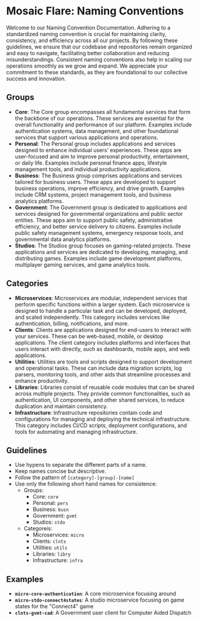 # Mosaic Flare: Naming Conventions
Welcome to our Naming Convention Documentation. Adhering to a standardized naming convention is crucial for maintaining clarity, consistency, and efficiency across all our projects. By following these guidelines, we ensure that our codebase and repositories remain organized and easy to navigate, facilitating better collaboration and reducing misunderstandings. Consistent naming conventions also help in scaling our operations smoothly as we grow and expand. We appreciate your commitment to these standards, as they are foundational to our collective success and innovation.

## Groups
- **Core**: The Core group encompasses all fundamental services that form the backbone of our operations. These services are essential for the overall functionality and performance of our platform. Examples include authentication systems, data management, and other foundational services that support various applications and operations.
- **Personal**: The Personal group includes applications and services designed to enhance individual users' experiences. These apps are user-focused and aim to improve personal productivity, entertainment, or daily life. Examples include personal finance apps, lifestyle management tools, and individual productivity applications.
- **Business**: The Business group comprises applications and services tailored for business users. These apps are developed to support business operations, improve efficiency, and drive growth. Examples include CRM systems, project management tools, and business analytics platforms.
- **Government**: The Government group is dedicated to applications and services designed for governmental organizations and public sector entities. These apps aim to support public safety, administrative efficiency, and better service delivery to citizens. Examples include public safety management systems, emergency response tools, and governmental data analytics platforms.
- **Studios**: The Studios group focuses on gaming-related projects. These applications and services are dedicated to developing, managing, and distributing games. Examples include game development platforms, multiplayer gaming services, and game analytics tools.

## Categories
- **Microservices**: Microservices are modular, independent services that perform specific functions within a larger system. Each microservice is designed to handle a particular task and can be developed, deployed, and scaled independently. This category includes services like authentication, billing, notifications, and more.
- **Clients**: Clients are applications designed for end-users to interact with your services. These can be web-based, mobile, or desktop applications. The client category includes platforms and interfaces that users interact with directly, such as dashboards, mobile apps, and web applications.
- **Utilities**: Utilities are tools and scripts designed to support development and operational tasks. These can include data migration scripts, log parsers, monitoring tools, and other aids that streamline processes and enhance productivity.
- **Libraries**: Libraries consist of reusable code modules that can be shared across multiple projects. They provide common functionalities, such as authentication, UI components, and other shared services, to reduce duplication and maintain consistency.
- **Infrastructure**: Infrastructure repositories contain code and configurations for managing and deploying the technical infrastructure. This category includes CI/CD scripts, deployment configurations, and tools for automating and managing infrastructure.

## Guidelines
- Use hypens to separate the different parts of a name.
- Keep names concise but descriptive.
- Follow the pattern of `[category]-[group]-[name]`
- Use only the following short hand names for consistence:
    - Groups:
        - Core: `core`
        - Personal: `pers`
        - Business: `busn`
        - Government: `gvmt`
        - Studios: `stdo`
    - Categoreis:
        - Microservices: `micro`
        - Clients: `clnts`
        - Utilities: `utils`
        - Libraries: `libry`
        - Infrastructure: `infra`

## Examples
- **`micro-core-authentication`**: A core microservice focusing around 
- **`micro-stdo-connect4states`**: A studio microservice focusing on game states for the "Connect4" game
- **`clnts-gvmt-cad`**: A Government user client for Computer Aided Dispatch